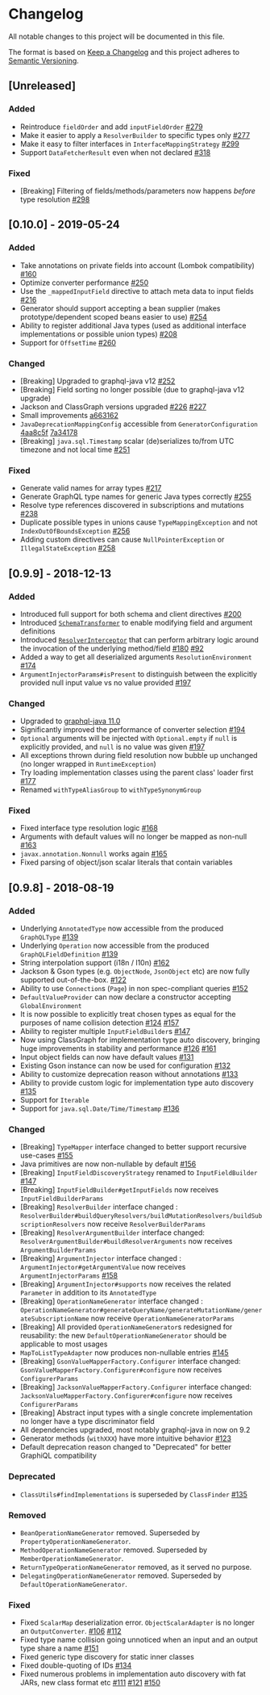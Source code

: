 # Changelog
All notable changes to this project will be documented in this file.

The format is based on [Keep a Changelog](http://keepachangelog.com/en/1.0.0/)
and this project adheres to [Semantic Versioning](http://semver.org/spec/v2.0.0.html).

## [Unreleased]
### Added
- Reintroduce `fieldOrder` and add `inputFieldOrder` [#279](https://github.com/leangen/graphql-spqr/issues/279)
- Make it easier to apply a `ResolverBuilder` to specific types only [#277](https://github.com/leangen/graphql-spqr/issues/277)
- Make it easy to filter interfaces in `InterfaceMappingStrategy` [#299](https://github.com/leangen/graphql-spqr/issues/299)
- Support `DataFetcherResult` even when not declared [#318](https://github.com/leangen/graphql-spqr/issues/318)

### Fixed
- [Breaking] Filtering of fields/methods/parameters now happens _before_ type resolution [#298](https://github.com/leangen/graphql-spqr/issues/298)

## [0.10.0] - 2019-05-24
### Added
- Take annotations on private fields into account (Lombok compatibility) [#160](https://github.com/leangen/graphql-spqr/issues/160)
- Optimize converter performance [#250](https://github.com/leangen/graphql-spqr/issues/250)
- Use the `_mappedInputField` directive to attach meta data to input fields [#216](https://github.com/leangen/graphql-spqr/issues/216)
- Generator should support accepting a bean supplier (makes prototype/dependent scoped beans easier to use) [#254](https://github.com/leangen/graphql-spqr/issues/254)
- Ability to register additional Java types (used as additional interface implementations or possible union types) [#208](https://github.com/leangen/graphql-spqr/issues/208)
- Support for `OffsetTime` [#260](https://github.com/leangen/graphql-spqr/issues/260)

### Changed
- [Breaking] Upgraded to graphql-java v12 [#252](https://github.com/leangen/graphql-spqr/issues/252)
- [Breaking] Field sorting no longer possible (due to graphql-java v12 upgrade)
- Jackson and ClassGraph versions upgraded [#226](https://github.com/leangen/graphql-spqr/issues/226) [#227](https://github.com/leangen/graphql-spqr/issues/227)
- Small improvements [a663162](https://github.com/leangen/graphql-spqr/commit/a663162430add139fbb706f2973cbea8e9d0df78)
- `JavaDeprecationMappingConfig` accessible from `GeneratorConfiguration` [4aa8c5f](https://github.com/leangen/graphql-spqr/commit/4aa8c5fc539ef3b2837349df00ea318271e8f6cb) [7a34178](https://github.com/leangen/graphql-spqr/commit/7a341788cc2501232c77336bdb969f4c3fc551ef)
- [Breaking] `java.sql.Timestamp` scalar (de)serializes to/from UTC timezone and not local time [#251](https://github.com/leangen/graphql-spqr/issues/251)

### Fixed
- Generate valid names for array types [#217](https://github.com/leangen/graphql-spqr/issues/217)
- Generate GraphQL type names for generic Java types correctly [#255](https://github.com/leangen/graphql-spqr/issues/255)
- Resolve type references discovered in subscriptions and mutations [#238](https://github.com/leangen/graphql-spqr/issues/238)
- Duplicate possible types in unions cause `TypeMappingException` and not `IndexOutOfBoundsException` [#256](https://github.com/leangen/graphql-spqr/issues/256)
- Adding custom directives can cause `NullPointerException` or `IllegalStateException` [#258](https://github.com/leangen/graphql-spqr/issues/258)

## [0.9.9] - 2018-12-13
### Added
- Introduced full support for both schema and client directives [#200](https://github.com/leangen/graphql-spqr/issues/200)
- Introduced [`SchemaTransformer`](https://github.com/leangen/graphql-spqr/blob/master/src/main/java/io/leangen/graphql/generator/mapping/SchemaTransformer.java) to enable modifying field and argument definitions
- Introduced [`ResolverInterceptor`](https://github.com/leangen/graphql-spqr/blob/master/src/main/java/io/leangen/graphql/execution/ResolverInterceptor.java) that can perform arbitrary logic around the invocation of the underlying method/field [#180](https://github.com/leangen/graphql-spqr/issues/180) [#92](https://github.com/leangen/graphql-spqr/issues/92)
- Added a way to get all deserialized arguments `ResolutionEnvironment` [#174](https://github.com/leangen/graphql-spqr/issues/174)
- `ArgumentInjectorParams#isPresent` to distinguish between the explicitly provided null input value vs no value provided [#197](https://github.com/leangen/graphql-spqr/issues/197)

### Changed
- Upgraded to [graphql-java 11.0](https://github.com/graphql-java/graphql-java/releases/tag/v11.0)
- Significantly improved the performance of converter selection [#194](https://github.com/leangen/graphql-spqr/issues/194)
- `Optional` arguments will be injected with `Optional.empty` if `null` is explicitly provided, and `null` is no value was given [#197](https://github.com/leangen/graphql-spqr/issues/197)
- All exceptions thrown during field resolution now bubble up unchanged (no longer wrapped in `RuntimeException`)
- Try loading implementation classes using the parent class' loader first [#177](https://github.com/leangen/graphql-spqr/issues/177)
- Renamed `withTypeAliasGroup` to `withTypeSynonymGroup`

### Fixed
- Fixed interface type resolution logic [#168](https://github.com/leangen/graphql-spqr/issues/168)
- Arguments with default values will no longer be mapped as non-null [#163](https://github.com/leangen/graphql-spqr/issues/163)
- `javax.annotation.Nonnull` works again [#165](https://github.com/leangen/graphql-spqr/issues/165)
- Fixed parsing of object/json scalar literals that contain variables

## [0.9.8] - 2018-08-19
### Added
- Underlying `AnnotatedType` now accessible from the produced `GraphQLType` [#139](https://github.com/leangen/graphql-spqr/issues/139)
- Underlying `Operation` now accessible from the produced `GraphQLFieldDefinition` [#139](https://github.com/leangen/graphql-spqr/issues/139)
- String interpolation support (i18n / l10n) [#162](https://github.com/leangen/graphql-spqr/issues/162)
- Jackson & Gson types (e.g. `ObjectNode`, `JsonObject` etc) are now fully
  supported out-of-the-box. [#122](https://github.com/leangen/graphql-spqr/issues/122)
- Ability to use `Connection`s (`Page`) in non spec-compliant queries [#152](https://github.com/leangen/graphql-spqr/issues/152)
- `DefaultValueProvider` can now declare a constructor accepting `GlobalEnvironment`
- It is now possible to explicitly treat chosen types as equal for the purposes
  of name collision detection [#124](https://github.com/leangen/graphql-spqr/issues/124) [#157](https://github.com/leangen/graphql-spqr/issues/157)
- Ability to register multiple `InputFieldBuilder`s [#147](https://github.com/leangen/graphql-spqr/issues/147)
- Now using ClassGraph for implementation type auto discovery, bringing huge improvements in stability and performance [#126](https://github.com/leangen/graphql-spqr/issues/126) [#161](https://github.com/leangen/graphql-spqr/issues/161)
- Input object fields can now have default values [#131](https://github.com/leangen/graphql-spqr/issues/131)
- Existing Gson instance can now be used for configuration [#132](https://github.com/leangen/graphql-spqr/issues/132)
- Ability to customize deprecation reason without annotations [#133](https://github.com/leangen/graphql-spqr/issues/133)
- Ability to provide custom logic for implementation type auto discovery [#135](https://github.com/leangen/graphql-spqr/issues/135)
- Support for `Iterable`
- Support for `java.sql.Date/Time/Timestamp` [#136](https://github.com/leangen/graphql-spqr/issues/136)

### Changed
- [Breaking] `TypeMapper` interface changed to better support recursive use-cases [#155](https://github.com/leangen/graphql-spqr/issues/155)
- Java primitives are now non-nullable by default [#156](https://github.com/leangen/graphql-spqr/issues/156)
- [Breaking] `InputFieldDiscoveryStrategy` renamed to `InputFieldBuilder` [#147](https://github.com/leangen/graphql-spqr/issues/147)
- [Breaking] `InputFieldBuilder#getInputFields` now receives `InputFieldBuilderParams`
- [Breaking] `ResolverBuilder` interface changed :
  `ResolverBuilder#buildQueryResolvers/buildMutationResolvers/buildSubscriptionResolvers` now receive `ResolverBuilderParams`
- [Breaking] `ResolverArgumentBuilder` interface changed:
  `ResolverArgumentBuilder#buildResolverArguments` now receives `ArgumentBuilderParams`
- [Breaking] `ArgumentInjector` interface changed :
  `ArgumentInjector#getArgumentValue` now receives `ArgumentInjectorParams` [#158](https://github.com/leangen/graphql-spqr/issues/158)
- [Breaking] `ArgumentInjector#supports` now receives the related `Parameter` in addition to its `AnnotatedType`
- [Breaking] `OperationNameGenerator` interface changed :
  `OperationNameGenerator#generateQueryName/generateMutationName/generateSubscriptionName` now receive `OperationNameGeneratorParams`
- [Breaking] All provided `OperationNameGenerator`s redesigned for reusability:
  the new `DefaultOperationNameGenerator` should be applicable to most usages
- `MapToListTypeAdapter` now produces non-nullable entries [#145](https://github.com/leangen/graphql-spqr/issues/145)
- [Breaking] `GsonValueMapperFactory.Configurer` interface changed:
  `GsonValueMapperFactory.Configurer#configure` now receives `ConfigurerParams`
- [Breaking] `JacksonValueMapperFactory.Configurer` interface changed:
  `JacksonValueMapperFactory.Configurer#configure` now receives `ConfigurerParams`
- [Breaking] Abstract input types with a single concrete implementation no longer have a type discriminator field
- All dependencies upgraded, most notably graphql-java in now on 9.2
- Generator methods (`withXXX`) have more intuitive behavior [#123](https://github.com/leangen/graphql-spqr/issues/123)
- Default deprecation reason changed to "Deprecated" for better GraphiQL compatibility

### Deprecated
- `ClassUtils#findImplementations` is superseded by `ClassFinder` [#135](https://github.com/leangen/graphql-spqr/issues/135)

### Removed
- `BeanOperationNameGenerator` removed. Superseded by `PropertyOperationNameGenerator`.
- `MethodOperationNameGenerator` removed. Superseded by `MemberOperationNameGenerator`.
- `ReturnTypeOperationNameGenerator` removed, as it served no purpose.
- `DelegatingOperationNameGenerator` removed. Superseded by `DefaultOperationNameGenerator`.

### Fixed
- Fixed `ScalarMap` deserialization error. `ObjectScalarAdapter` is no longer an `OutputConverter`. [#106](https://github.com/leangen/graphql-spqr/issues/106) [#112](https://github.com/leangen/graphql-spqr/issues/112)
- Fixed type name collision going unnoticed when an input and an output type share a name [#151](https://github.com/leangen/graphql-spqr/issues/151)
- Fixed generic type discovery for static inner classes
- Fixed double-quoting of IDs [#134](https://github.com/leangen/graphql-spqr/issues/134)
- Fixed numerous problems in implementation auto discovery with fat JARs, new class format etc [#111](https://github.com/leangen/graphql-spqr/issues/111) [#121](https://github.com/leangen/graphql-spqr/issues/121) [#150](https://github.com/leangen/graphql-spqr/issues/150)
